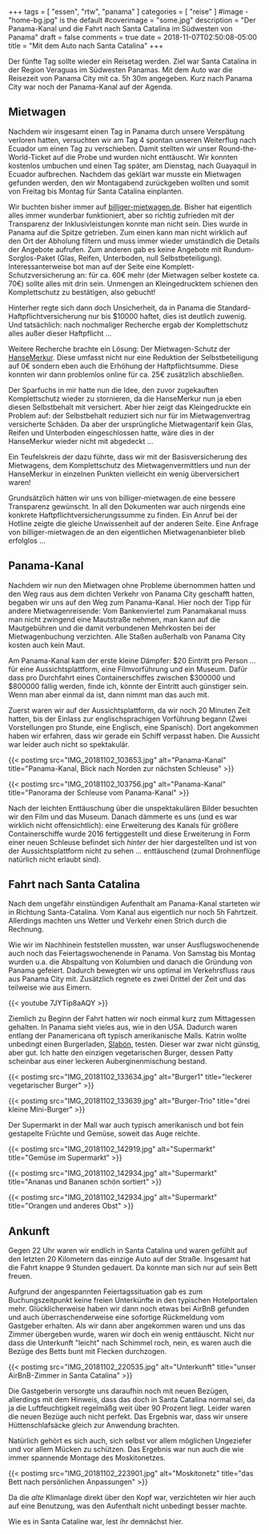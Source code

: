 +++
tags = [
    "essen",
    "rtw",
    "panama"
    ]
categories = [
    "reise"
]
#image - "home-bg.jpg" is the default
#coverimage = "some.jpg"
description = "Der Panama-Kanal und die Fahrt nach Santa Catalina im Südwesten von Panama"
draft = false
comments = true
date = 2018-11-07T02:50:08-05:00
title = "Mit dem Auto nach Santa Catalina"
+++

Der fünfte Tag sollte wieder ein Reisetag werden. Ziel war Santa Catalina in der Region Veraguas im Südwesten Panamas. Mit dem Auto war die Reisezeit von Panama City mit ca. 5h 30m angegeben. Kurz nach Panama City war noch der Panama-Kanal auf der Agenda.

## Mietwagen

Nachdem wir insgesamt einen Tag in Panama durch unsere Verspätung verloren hatten, versuchten wir am Tag 4 spontan unseren Weiterflug nach Ecuador um einen Tag zu verschieben. Damit stellten wir unser Round-the-World-Ticket auf die Probe und wurden nicht enttäuscht. Wir konnten kostenlos umbuchen und einen Tag später, am Dienstag, nach Guayaquil in Ecuador aufbrechen. Nachdem das geklärt war musste ein Mietwagen gefunden werden, den wir Montagabend zurückgeben wollten und somit von Freitag bis Montag für Santa Catalina einplanten.

Wir buchten bisher immer auf [billiger-mietwagen.de](https://billiger-mietwagen.de). Bisher hat eigentlich alles immer wunderbar funktioniert, aber so richtig zufrieden mit der Transparenz der Inklusivleistungen konnte man nicht sein. Dies wurde in Panama auf die Spitze getrieben. Zum einen kann man nicht wirklich auf den Ort der Abholung filtern und muss immer wieder umständlch die Details der Angebote aufrufen. Zum anderen gab es keine Angebote mit Rundum-Sorglos-Paket (Glas, Reifen, Unterboden, null Selbstbeteiligung). Interessanterweise bot man auf der Seite eine Komplett-Schutzversicherung an: für ca. 60€ mehr (der Mietwagen selber kostete ca. 70€) sollte alles mit drin sein. Unmengen an Kleingedrucktem schienen den Komplettschutz zu bestätigen, also gebucht!

Hinterher regte sich dann doch Unsicherheit, da in Panama die Standard-Haftpflichtversicherung nur bis $10000 haftet, dies ist deutlich zuwenig. Und tatsächlich: nach nochmaliger Recherche ergab der Komplettschutz alles außer dieser Haftpflicht ...

Weitere Recherche brachte ein Lösung: Der Mietwagen-Schutz der [HanseMerkur](https://www.hansemerkur.de/mietwagen-versicherung). Diese umfasst nicht nur eine Reduktion der Selbstbeteiligung auf 0€ sondern eben auch die Erhöhung der Haftpflichtsumme. Diese konnten wir dann problemlos online für ca. 25€ zusätzlich abschließen.

Der Sparfuchs in mir hatte nun die Idee, den zuvor zugekauften Komplettschutz wieder zu stornieren, da die HanseMerkur nun ja eben diesen Selbstbehalt mit versichert. Aber hier zeigt das Kleingedruckte ein Problem auf: der Selbstbehalt reduziert sich nur für im Mietwagenvertrag versicherte Schäden. Da aber der ursprüngliche Mietwagentarif kein Glas, Reifen und Unterboden eingeschlossen hatte, wäre dies in der HanseMerkur wieder nicht mit abgedeckt ...

Ein Teufelskreis der dazu führte, dass wir mit der Basisversicherung des Mietwagens, dem Komplettschutz des Mietwagenvermittlers und nun der HanseMerkur in einzelnen Punkten vielleicht ein wenig überversichert waren!

Grundsätzlich hätten wir uns von billiger-mietwagen.de eine bessere Transparenz gewünscht. In all den Dokumenten war auch nirgends eine konkrete Haftpflichtversicherungssumme zu finden. Ein Anruf bei der Hotline zeigte die gleiche Unwissenheit auf der anderen Seite. Eine Anfrage von billiger-mietwagen.de an den eigentlichen Mietwagenanbieter blieb erfolglos ...

## Panama-Kanal

Nachdem wir nun den Mietwagen ohne Probleme übernommen hatten und den Weg raus aus dem dichten Verkehr von Panama City geschafft hatten, begaben wir uns auf den Weg zum Panama-Kanal. Hier noch der Tipp für andere Mietwagenreisende: Vom Bankenviertel zum Panamakanal muss man nicht zwingend eine Mautstraße nehmen, man kann auf die Mautgebühren und die damit verbundenen Mehrkosten bei der Mietwagenbuchung verzichten. Alle Staßen außerhalb von Panama City kosten auch kein Maut.

Am Panama-Kanal kam der erste kleine Dämpfer: $20 Eintritt pro Person ... für eine Aussichtsplattform, eine Filmvorführung und ein Museum. Dafür dass pro Durchfahrt eines Containerschiffes zwischen $300000 und $800000 fällig werden, finde ich, könnte der Eintritt auch günstiger sein. Wenn man aber einmal da ist, dann nimmt man das auch mit.

Zuerst waren wir auf der Aussichtsplattform, da wir noch 20 Minuten Zeit hatten, bis der Einlass zur englischsprachigen Vorführung begann (Zwei Vorstellungen pro Stunde, eine Englisch, eine Spanisch). Dort angekommen haben wir erfahren, dass wir gerade ein Schiff verpasst haben. Die Aussicht war leider auch nicht so spektakulär.

{{< postimg src="IMG_20181102_103653.jpg" alt="Panama-Kanal" title="Panama-Kanal, Blick nach Norden zur nächsten Schleuse" >}}

{{< postimg src="IMG_20181102_103756.jpg" alt="Panama-Kanal" title="Panorama der Schleuse vom Panama-Kanal" >}}

Nach der leichten Enttäuschung über die unspektakulären Bilder besuchten wir den Film und das Museum. Danach dämmerte es uns (und es war wirklich nicht offensichtlich): eine Erweiterung des Kanals für größere Containerschiffe wurde 2016 fertiggestellt und diese Erweiterung in Form einer neuen Schleuse befindet sich _hinter_ der hier dargestellten und ist von der Aussichtsplattform nicht zu sehen ... enttäuschend (zumal Drohnenflüge natürlich nicht erlaubt sind).

## Fahrt nach Santa Catalina

Nach dem ungefähr einstündigen Aufenthalt am Panama-Kanal starteten wir in Richtung Santa-Catalina. Vom Kanal aus eigentlich nur noch 5h Fahrtzeit. Allerdings machten uns Wetter und Verkehr einen Strich durch die Rechnung.

Wie wir im Nachhinein feststellen mussten, war unser Ausflugswochenende auch noch das Feiertagswochenende in Panama. Von Samstag bis Montag wurden u.a. die Abspaltung von Kolumbien und danach die Gründung von Panama gefeiert. Dadurch bewegten wir uns optimal im Verkehrsfluss raus aus Panama City mit. Zusätzlich regnete es zwei Drittel der Zeit und das teilweise wie aus Eimern.

{{< youtube 7JYTip8aAQY >}}

Ziemlich zu Beginn der Fahrt hatten wir noch einmal kurz zum Mittagessen gehalten. In Panama sieht vieles aus, wie in den USA. Dadurch waren entlang der Panamericana oft typisch amerikanische Malls. Katrin wollte unbedingt einen Burgerladen, [Slabón](https://goo.gl/maps/1ZUtAY9HSJk), testen. Dieser war zwar nicht günstig, aber gut. Ich hatte den einzigen vegetarischen Burger, dessen Patty scheinbar aus einer leckeren Auberginenmischung bestand.

{{< postimg src="IMG_20181102_133634.jpg" alt="Burger1" title="leckerer vegetarischer Burger" >}}

{{< postimg src="IMG_20181102_133639.jpg" alt="Burger-Trio" title="drei kleine Mini-Burger" >}}

Der Supermarkt in der Mall war auch typisch amerikanisch und bot fein gestapelte Früchte und Gemüse, soweit das Auge reichte.

{{< postimg src="IMG_20181102_142919.jpg" alt="Supermarkt" title="Gemüse im Supermarkt" >}}

{{< postimg src="IMG_20181102_142934.jpg" alt="Supermarkt" title="Ananas und Bananen schön sortiert" >}}

{{< postimg src="IMG_20181102_142934.jpg" alt="Supermarkt" title="Orangen und anderes Obst" >}}

## Ankunft

Gegen 22 Uhr waren wir endlich in Santa Catalina und waren gefühlt auf den letzten 20 Kilometern das einzige Auto auf der Straße. Insgesamt hat die Fahrt knappe 9 Stunden gedauert. Da konnte man sich nur auf sein Bett freuen.

Aufgrund der angespannten Feiertagssituation gab es zum Buchungszeitpunkt keine freien Unterkünfte in den typischen Hotelportalen mehr. Glücklicherweise haben wir dann noch etwas bei AirBnB gefunden und auch überraschenderweise eine sofortige Rückmeldung vom Gastgeber erhalten. Als wir dann aber angekommen waren und uns das Zimmer übergeben wurde, waren wir doch ein wenig enttäuscht. Nicht nur dass die Unterkunft "leicht" nach Schimmel roch, nein, es waren auch die Bezüge des Betts bunt mit Flecken durchzogen.

{{< postimg src="IMG_20181102_220535.jpg" alt="Unterkunft" title="unser AirBnB-Zimmer in Santa Catalina" >}}

Die Gastgeberin versorgte uns daraufhin noch mit neuen Bezügen, allerdings mit dem Hinweis, dass das doch in Santa Catalina normal sei, da ja die Luftfeuchtigkeit regelmäßg weit über 90 Prozent liegt. Leider waren die neuen Bezüge auch nicht perfekt. Das Ergebnis war, dass wir unsere Hüttenschlafsäcke gleich zur Anwendung brachten.

Natürlich gehört es sich auch, sich selbst vor allem möglichen Ungeziefer und vor allem Mücken zu schützen. Das Ergebnis war nun auch die wie immer spannende Montage des Moskitonetzes.

{{< postimg src="IMG_20181102_223901.jpg" alt="Moskitonetz" title="das Bett nach persönlichen Anpassungen" >}}

Da die _alte_ Klimanlage direkt über den Kopf war, verzichteten wir hier auch auf eine Benutzung, was den Aufenthalt nicht unbedingt besser machte.

Wie es in Santa Cataline war, lest ihr demnächst hier.